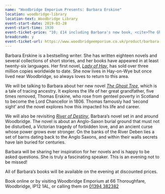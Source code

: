 ```yaml
---
name: "Woodbridge Emporium Presents: Barbara Erskine"
location: woodbridge-library
location-text: Woodbridge Library
event-start-date: 2019-03-28
event-start-time: 1930
event-ticket-price: "10; £14 including Barbara's new book, <cite>The Ghost Tree</cite>"
breadcrumb: y
event-ticket-url: https://www.woodbridgeemporium.co.uk/product/barbara-erskine-event-tickets/
---
```


Barbara Erskine is a bestselling writer. She has written eighteen novels and several collections of short stories, and her books have appeared in at least twenty-six languages. Her first novel, [<cite>Lady of Hay</cite>](https://suffolk.spydus.co.uk/cgi-bin/spydus.exe/ENQ/OPAC/BIBENQ?BRN=82500), has sold over three million copies worldwide to date. She now lives in Hay-on-Wye but once lived near Woodbridge, so always loves to return to this area.

We will be talking to Barbara about her new novel [<cite>The Ghost Tree</cite>](https://suffolk.spydus.co.uk/cgi-bin/spydus.exe/ENQ/OPAC/BIBENQ?BRN=2391949), which is a tale of tracing ancestry. It explores the life of her great grandfather, five times removed, Thomas Erskine, who rose from genteel poverty in Scotland to become the Lord Chancellor in 1806. Thomas famously had ‘second sight’ and the novel explores how this impacted his life and career.

We will also be revisiting [<cite>River of Destiny</cite>](https://suffolk.spydus.co.uk/cgi-bin/spydus.exe/ENQ/OPAC/BIBENQ?BRN=91711), Barbara’s novel set in and around Woodbridge. The novel is about an Anglo-Saxon burial ground that must not be disturbed, a Victorian tragedy of forbidden love, and an ancient curse whose power grows ever stronger. On the banks of the River Deben lies a set of barns dating back to the Anglo Saxons, and within their walls secrets have lain buried for centuries.

Barbara will be sharing her inspiration for her novels and is happy to be asked questions. She is truly a fascinating speaker. This is an evening not to be missed!

All of Barbara’s books will be available on the evening at discounted prices.

Book online or by visiting Woodbridge Emporium at 66 Thoroughfare, Woodbridge, IP12 1AL, or calling them on [01394 382382](tel:01394382382)
